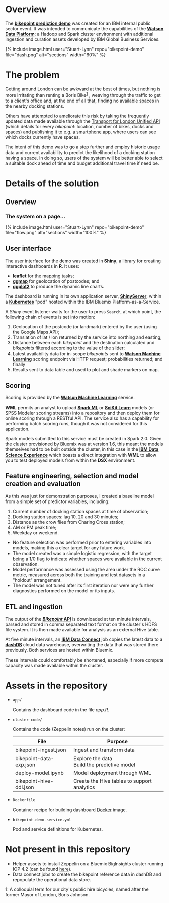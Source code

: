 # Overview

The __[bikepoint prediction demo](https://ibm.biz/BdjRJd)__ was created for an IBM internal public sector event. It was intended to communicate the capabilities of the __[Watson Data Platform](https://www.ibm.com/analytics/us/en/watson-data-platform/)__: a Hadoop and Spark cluster environment with additional ingestion and curation assets developed by IBM Global Business Services.

{% include image.html user="Stuart-Lynn" repo="bikepoint-demo" file="dash.png" alt="sections" width="60%" %}

# The problem

Getting around London can be awkward at the best of times, but nothing is more irritating than renting a Boris Bike<sup>[1](#f1)</sup>
, weaving through the traffic to get to a client's office and, at the end of all that, finding no available spaces in the nearby docking stations.

Others have attempted to ameliorate this risk by taking the frequently updated data made available through the [Transport for London Unified API](https://api.tfl.gov.uk/) (which details for every _bikepoint_: location, number of bikes, docks and spaces) and publishing it to e.g. [a smartphone app](https://play.google.com/store/apps/details?id=uk.gov.tfl.cyclehire&hl=en_GB), where users can see which docks currently have spaces.

The intent of this demo was to go a step further and employ historic usage data and current availability to predict the likelihood of a docking station having a space. In doing so, users of the system will be better able to select a suitable dock ahead of time and budget additional travel time if need be.

# Details of the solution

## Overview

### The system on a page...

{% include image.html user="Stuart-Lynn" repo="bikepoint-demo" file="flow.png" alt="sections" width="100%" %}

## User interface

The user interface for the demo was created in __[Shiny](https://shiny.rstudio.com/)__, a library for creating interactive dashboards in __R__. It uses:

- __[leaflet](http://leafletjs.com/)__ for the mapping tasks;
- __[ggmap](https://github.com/dkahle/ggmap)__ for geolocation of postcodes; and
- __[ggplot2](http://ggplot2.org/)__ to produce the dynamic line charts.

The dashboard is running in its own application server, __[ShinyServer](https://www.rstudio.com/products/shiny/shiny-server/)__, within a __[Kubernetes](https://kubernetes.io/)__ "pod" hosted within the IBM Bluemix Platform-as-a-Service.

A _Shiny_ event listener waits for the user to press `Search`, at which point, the following chain of events is set into motion:

1. Geolocation of the postcode (or landmark) entered by the user (using the Google Maps API);
2. Translation of lat / lon returned by the service into northing and easting;
3. Distance between each _bikepoint_ and the destination calculated and _bikepoints_ filtered according to the value of the slider;
4. Latest availability data for in-scope _bikepoints_ sent to __[Watson Machine Learning](https://console.bluemix.net/catalog/services/machine-learning)__ scoring endpoint via HTTP request; probabilities returned; and finally
5. Results sent to data table and used to plot and shade markers on map.

## Scoring

Scoring is provided by the __[Watson Machine Learning](https://console.bluemix.net/catalog/services/machine-learning)__ service.

__WML__ permits an analyst to upload __[Spark ML](https://spark.apache.org/docs/latest/ml-guide.html)__ or __[SciKit Learn](http://scikit-learn.org/stable/)__ models (or SPSS Modeler scoring streams) into a repository and then deploy them for online scoring through a RESTful API. The service also has a capability for performing batch scoring runs, though it was not considered for this application.

Spark models submitted to this service must be created in Spark 2.0. Given the cluster provisioned by Bluemix was at version 1.6, this meant the models themselves had to be built outside the cluster, in this case in the [__IBM Data Science Experience__](http://datascience.ibm.com) which boasts a direct integration with __WML__ to allow you to test deployed models from within the __DSX__ environment.

## Feature engineering, selection and model creation and evaluation

As this was just for demonstration purposes, I created a baseline model from a simple set of predictor variables, including:

1) Current number of docking station spaces at time of observation;
2) Docking station spaces: lag 10, 20 and 30 minutes;
3) Distance as the crow flies from Charing Cross station;
4) AM or PM peak time;
5) Weekday or weekend.

- No feature selection was performed prior to entering variables into models, making this a clear target for any future work.
- The model created was a simple logistic regression, with the target being a 1/0 flag to indicate whether spaces were available in the current observation.
- Model performance was assessed using the area under the ROC curve metric, measured across both the training and test datasets in a "holdout" arrangement.
- The model was not tuned after its first iteration nor were any further diagnostics performed on the model or its inputs.

## ETL and ingestion

The output of the __[_Bikepoint_ API](https://api.tfl.gov.uk/swagger/ui/index.html?url=/swagger/docs/v1#!/BikePoint/BikePoint_GetAll)__ is downloaded at ten minute intervals, parsed and stored in comma separated text format on the cluster's HDFS file system. It is then made available for analysis as an external Hive table.

At five minute intervals, an __[IBM Data Connect](https://console.bluemix.net/catalog/services/data-connect)__ job copies the latest data to a __[dashDB](https://console.bluemix.net/catalog/services/dashdb)__ cloud data warehouse, overwriting the data that was stored there previously. Both services are hosted within Bluemix.

These intervals could comfortably be shortened, especially if more compute capacity was made available within the cluster.

# Assets in the repository

- `app/`

    Contains the dashboard code in the file _app.R_.

- `cluster-code/`

    Contains the code (Zeppelin notes) run on the cluster:

    File|Purpose
    -|-
    bikepoint-ingest.json|Ingest and transform data
    bikepoint-data-exp.json|Explore the data<br/>Build the predictive model
    deploy-model.ipynb|Model deployment through WML
    bikepoint-hive-ddl.json|Create the Hive tables to support analytics

- `Dockerfile`

    Container recipe for building dashboard [Docker](https://www.docker.com/) image.

- `bikepoint-demo-service.yml`

    Pod and service definitions for Kubernetes.

# Not present in this repository

- Helper assets to install Zeppelin on a Bluemix BigInsights cluster running IOP 4.2 (can be found [here](https://github.com/IBM-Bluemix/BigInsights-on-Apache-Hadoop)).
- Data connect jobs to create the bikepoint reference data in dashDB and repopulate the operational data store.

<a id="f1">1</a>: A colloquial term for our city's public hire bicycles, named after the former Mayor of London, Boris Johnson.